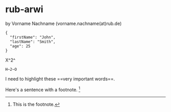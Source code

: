 # rub-arwi

by Vorname Nachname (vorname.nachname(at)rub.de)

```
{
  "firstName": "John",
  "lastName": "Smith",
  "age": 25
}
```

X^2^ 

 	H~2~O 

I need to highlight these ==very important words==. 

Here's a sentence with a footnote. [^1]

[^1]: This is the footnote. 


